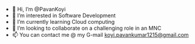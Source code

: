 - 👋 Hi, I’m @PavanKoyi
- 👀 I’m interested in  Software Development
- 🌱 I’m currently learning Cloud computing 
- 💞️ I’m looking to collaborate on a challenging role in an MNC
- 📫 You can contact me @ my G-mail koyi.pavankumar1215@gmail.com

<!---
PavanKoyi/PavanKoyi is a ✨ special ✨ repository because its `README.md` (this file) appears on your GitHub profile.
You can click the Preview link to take a look at your changes.
--->
